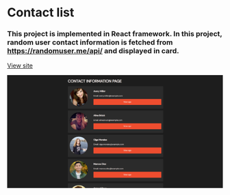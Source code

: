# Contact list

### This project is implemented in React framework. In this project, random user contact information is fetched from https://randomuser.me/api/ and displayed in card.

[View site]()

![contact-list](https://github.com/anjorrao/contact-list/blob/main/screenshot.PNG?raw=true)
